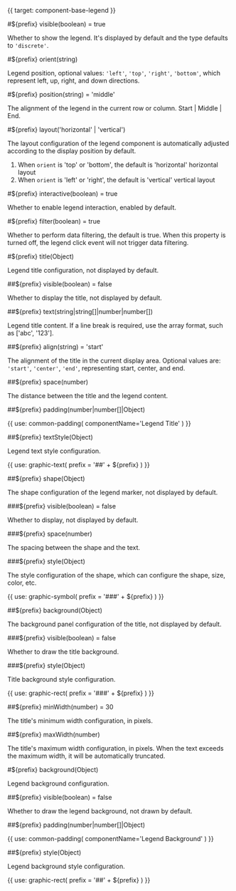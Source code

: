 {{ target: component-base-legend }}

<!-- ILegendCommonSpec Legend Common Configuration -->

#${prefix} visible(boolean) = true

Whether to show the legend. It's displayed by default and the type defaults to `'discrete'`.

#${prefix} orient(string)

Legend position, optional values: `'left'`, `'top'`, `'right'`, `'bottom'`, which represent left, up, right, and down directions.

#${prefix} position(string) = 'middle'

The alignment of the legend in the current row or column. Start | Middle | End.

#${prefix} layout('horizontal' | 'vertical')

The layout configuration of the legend component is automatically adjusted according to the display position by default.

1. When `orient` is 'top' or 'bottom', the default is 'horizontal' horizontal layout
2. When `orient` is 'left' or 'right', the default is 'vertical' vertical layout

#${prefix} interactive(boolean) = true

Whether to enable legend interaction, enabled by default.

#${prefix} filter(boolean) = true

Whether to perform data filtering, the default is true. When this property is turned off, the legend click event will not trigger data filtering.

#${prefix} title(Object)

Legend title configuration, not displayed by default.

##${prefix} visible(boolean) = false

Whether to display the title, not displayed by default.

##${prefix} text(string|string[]|number|number[])

Legend title content. If a line break is required, use the array format, such as ['abc', '123'].

##${prefix} align(string) = 'start'

The alignment of the title in the current display area. Optional values are: `'start'`, `'center'`, `'end'`, representing start, center, and end.

##${prefix} space(number)

The distance between the title and the legend content.

##${prefix} padding(number|number[]|Object)

{{ use: common-padding(
  componentName='Legend Title'
) }}

##${prefix} textStyle(Object)

Legend text style configuration.

{{ use: graphic-text(
prefix = '##' + ${prefix}
) }}

##${prefix} shape(Object)

The shape configuration of the legend marker, not displayed by default.

###${prefix} visible(boolean) = false

Whether to display, not displayed by default.

###${prefix} space(number)

The spacing between the shape and the text.

###${prefix} style(Object)

The style configuration of the shape, which can configure the shape, size, color, etc.

{{ use: graphic-symbol(
  prefix = '###' + ${prefix}
) }}

##${prefix} background(Object)

The background panel configuration of the title, not displayed by default.

###${prefix} visible(boolean) = false

Whether to draw the title background.

###${prefix} style(Object)

Title background style configuration.

{{
  use: graphic-rect(
    prefix = '###' + ${prefix}
  )
}}

##${prefix} minWidth(number) = 30

The title's minimum width configuration, in pixels.

##${prefix} maxWidth(number)

The title's maximum width configuration, in pixels. When the text exceeds the maximum width, it will be automatically truncated.

#${prefix} background(Object)

Legend background configuration.

##${prefix} visible(boolean) = false

Whether to draw the legend background, not drawn by default.

##${prefix} padding(number|number[]|Object)

{{ use: common-padding(
  componentName='Legend Background'
) }}

##${prefix} style(Object)

Legend background style configuration.

{{
  use: graphic-rect(
    prefix = '##' + ${prefix}
  )
}}

